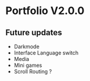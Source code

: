 # Portfolio V2.0.0

## Future updates
- Darkmode
- Interface Language switch
- Media
- Mini games
- Scroll Routing ?

